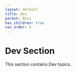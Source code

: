 ```yaml
---
layout: default
title: Dev
parent: Docs
has_children: true
nav_order: 4
---
```


# Dev Section

This section contains Dev topics.
